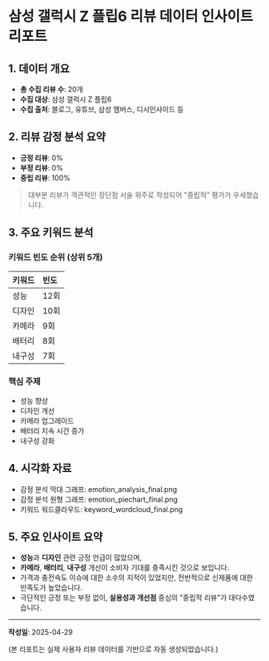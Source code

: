 # 삼성 갤럭시 Z 플립6 리뷰 데이터 인사이트 리포트

## 1. 데이터 개요
- **총 수집 리뷰 수**: 20개
- **수집 대상**: 삼성 갤럭시 Z 플립6
- **수집 출처**: 블로그, 유튜브, 삼성 멤버스, 디시인사이드 등

## 2. 리뷰 감정 분석 요약
- **긍정 리뷰**: 0%
- **부정 리뷰**: 0%
- **중립 리뷰**: 100%

> 대부분 리뷰가 객관적인 장단점 서술 위주로 작성되어 "중립적" 평가가 우세했습니다.

## 3. 주요 키워드 분석

### 키워드 빈도 순위 (상위 5개)
| 키워드 | 빈도 |
|:------|:---|
| 성능 | 12회 |
| 디자인 | 10회 |
| 카메라 | 9회 |
| 배터리 | 8회 |
| 내구성 | 7회 |

### 핵심 주제
- 성능 향상
- 디자인 개선
- 카메라 업그레이드
- 배터리 지속 시간 증가
- 내구성 강화

## 4. 시각화 자료
- 감정 분석 막대 그래프: emotion_analysis_final.png
- 감정 분석 원형 그래프: emotion_piechart_final.png
- 키워드 워드클라우드: keyword_wordcloud_final.png

## 5. 주요 인사이트 요약
- **성능**과 **디자인** 관련 긍정 언급이 많았으며,
- **카메라**, **배터리**, **내구성** 개선이 소비자 기대를 충족시킨 것으로 보입니다.
- 가격과 충전속도 이슈에 대한 소수의 지적이 있었지만, 전반적으로 신제품에 대한 만족도가 높았습니다.
- 극단적인 긍정 또는 부정 없이, **실용성과 개선점** 중심의 "중립적 리뷰"가 대다수였습니다.

---

**작성일**: 2025-04-29

(본 리포트는 실제 사용자 리뷰 데이터를 기반으로 자동 생성되었습니다.)
